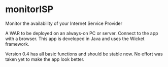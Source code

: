 # monitorISP
Monitor the availability of your Internet Service Provider

A WAR to be deployed on an always-on PC or server. Connect to the app with a browser.
This app is developed in Java and uses the Wicket framework.

Version 0.4 has all basic functions and should be stable now. No effort was taken yet to make the app look better.
